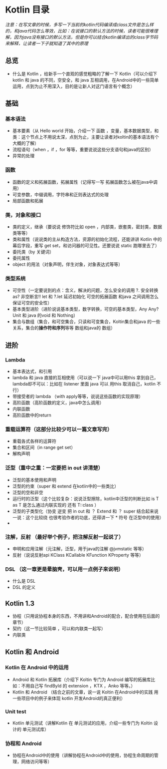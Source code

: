 # Kotlin 目录
_注意：在写文章的时候，多写一下当前的kotlin代码编译成class文件是怎么样的，和java代码怎么等效，比如：在说接口的默认方法的时候，读者可能很难理解，因为java没有接口的默认方法，但是你可以结合kotlin编译出的class字节码来解释，让读者一下子就知道了其中的原理_

## 总览
* 什么是 Kotlin ，给新手一个直观的感觉粗略的了解一下 Kotlin（可以介绍下 kotlin 和 java 的不同，空安全，和 java 互相调用，在Android中的一些简单运用，点到为止不用深入，目的是让新人对这门语言有个概念）

## 基础
### 基本语法
* 基本要素（从 Hello world  开始，介绍一下 函数 ，变量，基本数据类型，和类：这个节点上不用说太深，点到为止，主要让读者对koltin的基本语法有个大概的了解）
* 流程语句（when ，if ，for 等等，重要说说这些分支语句和java的区别）
* 异常的处理
### 函数
* 函数的定义和拓展函数，拓展属性（记得写一写 拓展函数怎么被在java中调用）
* 可变参数，中缀调用，字符串和正则表达式的处理
* 局部函数和拓展
### 类，对象和接口
* 类的定义，继承（要说说 修饰符比如 open ，内部类，嵌套类，密封类，数据类等等）
* 类和属性（说说类的主从构造方法，资源的初始化流程，还能讲讲 Kotlin 中的幕后字段，重写 get set，和访问器的可见性。还要说说 static 跑哪里去了）
* 委托类（by 关键词）
* 委托属性
* object 的用法（对象声明，伴生对象，对象表达式等等）
### 类型系统
* 可空性（一定要说到的点：含义，解决的问题，怎么安全的调用 ?. 安全转换 as? 非空断言!!  let 和 ?.let  延迟初始化  可空的拓展函数  和java 之间调用怎么保证可空的安全性）
* 基本类型进阶（进阶说说基本类型，数字转换，可空的基本类型，Any Any?  Unit 和 java 的void 和 Nothing）
* 集合与数组（集合，和可空集合，只读和可变集合，Koltin集合和java 的一些关系，集合的**操作符和序列**等等 数组和java的 数组）

## 进阶
### Lambda 
* 基本表达式，和引用
* lambda 和 java 直接的互相使用（可以说一下  java中可以用this 拿到自己，lambda却不可以：比如在 listener 里面 java 可以 用this 取消自己，kotlin 不行）
* 带接受者的 lambda （with apply等等，说说这些函数的实现原理）
* 高阶函数（高阶函数的定义，java中怎么调用）
* 内联函数
* 高阶函数中的return

### 重载运算符（这部分比较少可以一篇文章写完）
* 重载各式各样的运算符
* 集合和区间（in range get set）
* 解构声明

### 泛型（重中之重：一定要把 in out 讲清楚）
* 泛型的基本使用和声明
* 泛型的约束（super 和 extend 在kotlin中的一些类比）
* 泛型的空和非空
* 运行时的泛型（这个比较复杂：说说泛型擦除，kotlin中泛型的判断比如 is T  as T 是怎么通过内联实现的 还有  T::class ）
* 泛型的子类型化（协变 逆变 把 in out 和 ？ Extend 和 ？ super 结合起来说一说：这个比较绕 也很考验作者的功底，还得讲一下 * 符号 在泛型中的使用）
*
### 注解，反射 （最好举个例子，把注解反射一起说了）
* 申明和应用注解（元注解，泛型，用于java的注解 @jvmstatic 等等）
* 反射（说说反射api KClass KCallable KFunction KProperty 等等）

### DSL （这一章更是晕脑壳，可以用一点例子来说明）
* 什么是 DSL 
* DSL 的定义

## Kotlin 1.3
* 协程（只用说协程本身的东西，不用讲和Android的配合，配合使用在后面的章节）
* 契约（这一节比较简单 ，可以和内联类一起写）
* 内联类

## Kotlin 和 Android
### Kotlin 在 Android 中的运用
* Android 和 Kotlin 拓展库（介绍下 Koltin 专门为 Android 编写的拓展库比如：不用自己写 findById 的 extension ，KTX ，Anko 等等。）
* Kotlin 和 Android （结合之前的文章，说一说 Koltin 在Android中的实践 用一些项目中的例子来体现 kotlin 开发Android的真正便利）
### Unit test
* Kotlin 单元测试（讲解Kotlin 在 单元测试的应用，介绍一些专门为 Koltin 设计的 单元测试库）
### 协程和 Android 
* 协程在Android中的使用（讲解协程在Android中的使用，协程生命周期的管理，网络访问等等）
